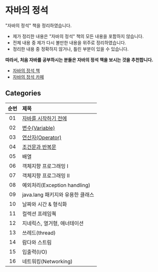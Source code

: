 # 자바의 정석

"자바의 정석" 책을 정리하였습니다.

- 제가 정리한 내용은 "자바의 정석" 책의 모든 내용을 포함하지 않습니다.
- 전체 내용 중 제가 다시 볼만한 내용을 위주로 정리하였습니다.
- 정리한 내용 중 정확하지 않거나, 틀린 부분이 있을 수 있습니다.

**따라서, 처음 자바를 공부하시는 분들은 자바의 정석 책을 보시는 것을 추천합니다.**

- [자바의 정석 책](http://www.kyobobook.co.kr/product/detailViewKor.laf?ejkGb=KOR&mallGb=KOR&barcode=9788994492032&orderClick=LAG&Kc=)
- [자바의 정석 카페](https://cafe.naver.com/javachobostudy)

## Categories

| 순번 | 제목                                                                                                                                                                                                             |
| :--: | :--------------------------------------------------------------------------------------------------------------------------------------------------------------------------------------------------------------- |
|  01  | [자바를 시작하기 전에](https://github.com/0xe82de/Study/tree/main/%EC%9E%90%EB%B0%94%EC%9D%98%20%EC%A0%95%EC%84%9D/01%20%EC%9E%90%EB%B0%94%EB%A5%BC%20%EC%8B%9C%EC%9E%91%ED%95%98%EA%B8%B0%20%EC%A0%84%EC%97%90) |
|  02  | [변수(Variable)](<https://github.com/0xe82de/Study/tree/main/%EC%9E%90%EB%B0%94%EC%9D%98%20%EC%A0%95%EC%84%9D/02%20%EB%B3%80%EC%88%98(Variable)>)                                                                |
|  03  | [연산자(Operator)](<https://github.com/0xe82de/Study/tree/main/%EC%9E%90%EB%B0%94%EC%9D%98%20%EC%A0%95%EC%84%9D/03%20%EC%97%B0%EC%82%B0%EC%9E%90(Operator)>)                                                     |
|  04  | [조건문과 반복문](https://github.com/0xe82de/Study/tree/main/%EC%9E%90%EB%B0%94%EC%9D%98%20%EC%A0%95%EC%84%9D/04%20%EC%A1%B0%EA%B1%B4%EB%AC%B8%EA%B3%BC%20%EB%B0%98%EB%B3%B5%EB%AC%B8)                           |
|  05  | 배열                                                                                                                                                                                                             |
|  06  | 객체지향 프로그래밍 Ⅰ                                                                                                                                                                                            |
|  07  | 객체지향 프로그래밍 Ⅱ                                                                                                                                                                                            |
|  08  | 예외처리(Exception handling)                                                                                                                                                                                     |
|  09  | java.lang 패키지와 유용한 클래스                                                                                                                                                                                 |
|  10  | 날짜와 시간 & 형식화                                                                                                                                                                                             |
|  11  | 컬렉션 프레임쿽                                                                                                                                                                                                  |
|  12  | 지네릭스, 열거형, 애너테이션                                                                                                                                                                                     |
|  13  | 쓰레드(thread)                                                                                                                                                                                                   |
|  14  | 람다와 스트림                                                                                                                                                                                                    |
|  15  | 입출력(I/O)                                                                                                                                                                                                      |
|  16  | 네트워킹(Networking)                                                                                                                                                                                             |
